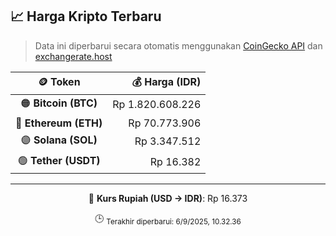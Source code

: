 

<!-- HARGA_KRIPTO -->
## 📈 Harga Kripto Terbaru

> Data ini diperbarui secara otomatis menggunakan [CoinGecko API](https://www.coingecko.com/) dan [exchangerate.host](https://exchangerate.host/)

<div align="center">

| 🪙 Token | 💰 Harga (IDR) |
|:------:|---------------:|
| 🟠 **Bitcoin (BTC)**   | Rp 1.820.608.226 |
| 🔵 **Ethereum (ETH)**  | Rp 70.773.906 |
| 🟣 **Solana (SOL)**    | Rp 3.347.512 |
| 🟢 **Tether (USDT)**   | Rp 16.382 |

---

💱 **Kurs Rupiah (USD → IDR)**: Rp 16.373

🕒 <sub>Terakhir diperbarui: 6/9/2025, 10.32.36</sub>

</div>
<!-- /HARGA_KRIPTO -->